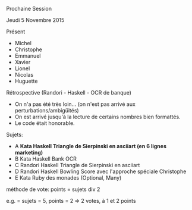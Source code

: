 Prochaine Session

Jeudi 5 Novembre 2015

Présent
- Michel
- Christophe
- Emmanuel
- Xavier
- Lionel
- Nicolas
- Huguette

Rétrospective
(Randori - Haskell - OCR de banque)
- On n'a pas été très loin... (on n'est pas arrivé aux perturbations/ambigüités)
- On est arrivé jusqu'à la lecture de certains nombres bien formattés.
- Le code était honorable.

Sujets:
- A **Kata Haskell Triangle de Sierpinski en asciiart (en 6 lignes marketing)**
- B Kata Haskell Bank OCR
- C Randori Haskell Triangle de Sierpinski en asciiart
- D Randori Haskell Bowling Score avec l'approche spéciale Christophe
- E Kata Ruby des monades (Optional, Many)

méthode de vote:
points = sujets div 2


e.g. = sujets = 5, points = 2 => 2 votes, à 1 et 2 points
